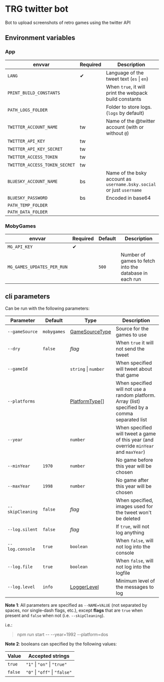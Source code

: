 # TRG twitter bot

Bot to upload screenshots of retro games using the twitter API

## Environment variables

### App

| envvar                        | Required | Description                                                           |
| ----------------------------- | -------- | --------------------------------------------------------------------- |
| `LANG`                        | ✔        | Language of the tweet text (`es` \| `en`)                             |
| `PRINT_BUILD_CONSTANTS`       |          | When `true`, it will print the webpack build constants                |
| `PATH_LOGS_FOLDER`            |          | Folder to store logs. (`logs` by default)                             |
| `TWITTER_ACCOUNT_NAME`        | tw       | Name of the @twitter account (with or without `@`)                    |
| `TWITTER_API_KEY`             | tw       |                                                                       |
| `TWITTER_API_KEY_SECRET`      | tw       |                                                                       |
| `TWITTER_ACCESS_TOKEN`        | tw       |                                                                       |
| `TWITTER_ACCESS_TOKEN_SECRET` | tw       |                                                                       |
| `BLUESKY_ACCOUNT_NAME`        | bs       | Name of the bsky account as `username.bsky.social` or just `username` |
| `BLUESKY_PASSWORD`            | bs       | Encoded in base64                                                     |
| `PATH_TEMP_FOLDER`            |          |                                                                       |
| `PATH_DATA_FOLDER`            |          |                                                                       |

### MobyGames

| envvar                     | Required | Default | Description                                            |
| -------------------------- | -------- | ------- | ------------------------------------------------------ |
| `MG_API_KEY`               | ✔        |         |
| `MG_GAMES_UPDATES_PER_RUN` |          | `500`   | Number of games to fetch into the database in each run |

## cli parameters

Can be run with the following parameters:

| Parameter        | Default     | Type                                                           | Description                                                                                     |
| ---------------- | ----------- | -------------------------------------------------------------- | ----------------------------------------------------------------------------------------------- |
| `--gameSource`   | `mobygames` | [GameSourceType](./src/game-source/types.ts)                   | Source for the games to use                                                                     |
| `--dry`          | `false`     | _flag_                                                         | When `true` it will not send the tweet                                                          |
| `--gameId`       |             | `string` \| `number`                                           | When specified will tweet about that game                                                       |
| `--platforms`    |             | [PlatformType](./src/game-source/base/platform/constants.ts)[] | When specified will not use a random platform. Array (list) specified by a comma separated list |
| `--year`         |             | `number`                                                       | When specified will tweet a game of this year (and override `minYear` and `maxYear`)            |
| `--minYear`      | `1970`      | `number`                                                       | No game before this year will be chosen                                                         |
| `--maxYear`      | `1998`      | `number`                                                       | No game after this year will be chosen                                                          |
| `--skipCleaning` | `false`     | _flag_                                                         | When specified, images used for the tweet won't be deleted                                      |
| `--log.silent`   | `false`     | _flag_                                                         | If `true`, will not log anything                                                                |
| `--log.console`  | `true`      | `boolean`                                                      | When `false`, will not log into the console                                                     |
| `--log.file`     | `true`      | `boolean`                                                      | When `false`, will not log into the logfile                                                     |
| `--log.level`    | `info`      | [LoggerLevel](./src/utils/logger/index.ts)                     | Minimum level of the messages to log                                                            |

**Note 1**: All parameters are specified as `--NAME=VALUE` (not separated by spaces, nor single-dash flags, etc.), except **flags** that are `true` when present and `false` when not (i.e. `--skipCleaning`).

i.e.:

> npm run start -- --year=1992 --platform=dos

**Note 2**: booleans can specified by the following values:

| Value   | Accepted strings              |
| ------- | ----------------------------- |
| `true`  | `"1"` \| `"on"` \| `"true"`   |
| `false` | `"0"` \| `"off"` \| `"false"` |
